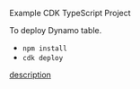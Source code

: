 Example CDK TypeScript Project

To deploy Dynamo table.

* `npm install`
* `cdk deploy`

[description](https://figmentresearch.com/aws/cdkdynamo)


